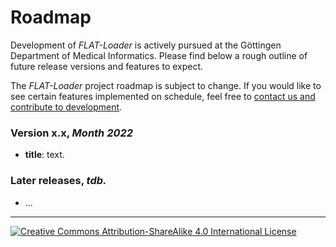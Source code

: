 # Roadmap

Development of _FLAT-Loader_ is actively pursued at the Göttingen Department of 
Medical Informatics. Please find below a rough outline of future release versions and 
features to expect.

The _FLAT-Loader_ project roadmap is subject to change. If you would like to see certain 
features implemented on schedule, feel free to 
[contact us and contribute to development]().

### Version x.x, _Month 2022_

* **title**: text. 

### Later releases, _tdb._

* ...

---

[![Creative Commons Attribution-ShareAlike 4.0 International License](https://i.creativecommons.org/l/by-sa/4.0/88x31.png "Creative Commons Attribution-ShareAlike 4.0 International License")](http://creativecommons.org/licenses/by-sa/4.0/)
